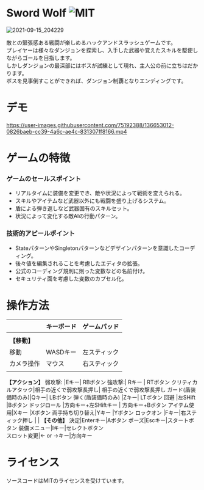 # Sword Wolf  ![MIT](https://img.shields.io/github/license/asakuma3/SwordWolf)

![2021-09-15_204229](https://user-images.githubusercontent.com/75192388/136656284-46ca502f-5ba8-4ab0-906a-845461a2e828.jpg)

敵との緊張感ある戦闘が楽しめるハックアンドスラッシュゲームです。  
プレイヤーは様々なダンジョンを探索し、入手した武器や覚えたスキルを駆使しながらゴールを目指します。  
しかしダンジョンの最深部にはボスが試練として現れ、主人公の前に立ちはだかります。  
ボスを見事倒すことができれば、ダンジョン制覇となりエンディングです。

# デモ

https://user-images.githubusercontent.com/75192388/136653012-0826baeb-cc39-4a6c-ae4c-831307ff8166.mp4

# ゲームの特徴

### ゲームのセールスポイント
- リアルタイムに装備を変更でき、敵や状況によって戦術を変えられる。
- スキルやアイテムなど武器以外にも戦闘を盛り上げるシステム。
- 盾による弾き返しなど武器固有のスキルセット。
- 状況によって変化する敵AIの行動パターン。


### 技術的アピールポイント
- StateパターンやSingletonパターンなどデザインパターンを意識したコーディング。
- 後々値を編集されることを考慮したエディタの拡張。
- 公式のコーディング規則に則った変数などの名前付け。
- セキュリティ面を考慮した変数のカプセル化。

# 操作方法

　|**キーボード**|**ゲームパッド**  
-|-|-
 | | 
**【移動】**| | 
移動|WASDキー|左スティック  
カメラ操作|マウス|右スティック
 | | 
**【アクション】**
弱攻撃: |Eキー| RBボタン
強攻撃:| Rキー | RTボタン
クリティカルアタック|相手の近くで弱攻撃長押し|  相手の近くで弱攻撃長押し
ガード(盾装備時のみ)|Qキー|  LBボタン
弾く(盾装備時のみ) |Zキー|  LTボタン
回避 |左SHift  |Bボタン
ドッジロール |方向キー+左SHiftキー | 方向キー+Bボタン
アイテム使用|Xキー |Xボタン
両手持ち切り替え|Yキー |Yボタン
ロックオン |Fキー|右スティック押し
 | | 
**【その他】**
決定|Enterキー|Aボタン
ポーズ|Escキー|スタートボタン
装備メニュー|Iキー|セレクトボタン  
スロット変更|← or →キー|方向キー  
 

# ライセンス
ソースコードはMITのライセンスを受けています。
